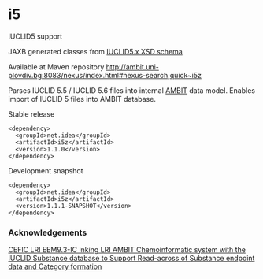i5
==

IUCLID5 support

JAXB generated classes from [IUCLID5.x XSD schema](http://iuclid.eu/index.php?fuseaction=home.format&type=public) 

Available at Maven repository http://ambit.uni-plovdiv.bg:8083/nexus/index.html#nexus-search;quick~i5z

Parses IUCLID 5.5 / IUCLID 5.6 files into internal [AMBIT](http://ambit.sf.net) data model. Enables import of IUCLID 5 files into AMBIT database.

Stable release
````
<dependency>
  <groupId>net.idea</groupId>
  <artifactId>i5z</artifactId>
  <version>1.1.0</version>
</dependency>
````

Development snapshot
````
<dependency>
  <groupId>net.idea</groupId>
  <artifactId>i5z</artifactId>
  <version>1.1.1-SNAPSHOT</version>
</dependency>
````


### Acknowledgements

[CEFIC LRI EEM9.3-IC inking LRI AMBIT Chemoinformatic system with the IUCLID Substance database to Support Read-across of Substance endpoint data and Category formation](http://cefic-lri.org/projects/eem9-3-ic-linking-lri-ambit-chemoinformatic-system-with-the-iuclid-substance-database-to-support-read-across-of-substance-endpoint-data-and-category-formation)
